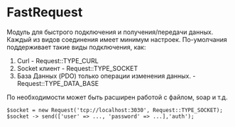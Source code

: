 # FastRequest
Модуль для быстрого подключения и получения/передачи данных.
Каждый из видов соединения имеет минимум настроек.
По-умолчания поддерживает такие виды подключения, как:
1) Curl  - Request::TYPE_CURL
2) Socket клиент - Request::TYPE_SOCKET
3) База Данных (PDO) только операции изменения данных. - Request::TYPE_DATA_BASE

По необходимости может быть расширен  работой с файлом, soap и т.д. 

```
$socket = new Request('tcp://localhost:3030', Request::TYPE_SOCKET); 
$socket -> send(['user' => ..., 'password' => ...],'auth');
```
